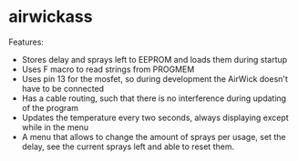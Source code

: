 # airwickass

Features:
- Stores delay and sprays left to EEPROM and loads them during startup
- Uses F macro to read strings from PROGMEM
- Uses pin 13 for the mosfet, so during development the AirWick doesn't have to be connected 
- Has a cable routing, such that there is no interference during updating of the program
- Updates the temperature every two seconds, always displaying except while in the menu
- A menu that allows to change the amount of sprays per usage, set the delay, see the current sprays left and able to reset them. 
